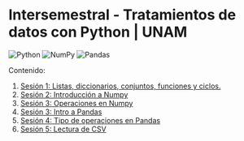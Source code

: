 # Intersemestral - Tratamientos de datos con Python | UNAM
![Python](https://img.shields.io/badge/python-3670A0?style=for-the-badge&logo=python&logoColor=ffdd54)
![NumPy](https://img.shields.io/badge/numpy-%23013243.svg?style=for-the-badge&logo=numpy&logoColor=white)
![Pandas](https://img.shields.io/badge/pandas-%23150458.svg?style=for-the-badge&logo=pandas&logoColor=white)

Contenido:

1. <a href='Sesion-01/Sesion-01.ipynb'>Sesión 1: Listas, diccionarios, conjuntos, funciones y ciclos.</a>
2. <a href='Sesion-02/Sesion-02.ipynb'>Sesión 2: Introducción a Numpy</a>
3. <a href='Sesion-03/Sesion-03.ipynb'>Sesión 3: Operaciones en Numpy</a>
4. <a href='Sesion-03/Sesion-03_2.ipynb'>Sesión 3: Intro a Pandas</a>
5. <a href='Sesion-04/Sesion-04.ipynb'>Sesión 4: Tipo de operaciones en Pandas</a>
6. <a href='Sesion-05/Sesion-05.ipynb'>Sesión 5: Lectura de CSV</a>
